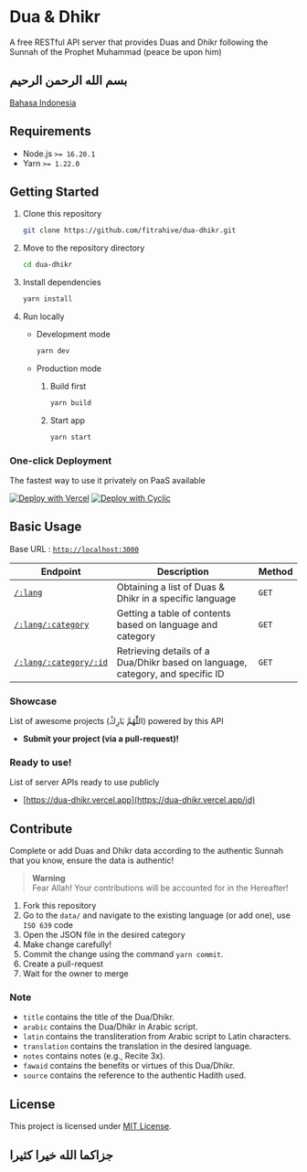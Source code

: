 # Dua & Dhikr

A free RESTful API server that provides Duas and Dhikr following the Sunnah of the Prophet Muhammad (peace be upon him)

## بسم الله الرحمن الرحيم

[Bahasa Indonesia](./README.id.md)

## Requirements

- Node.js `>= 16.20.1`
- Yarn `>= 1.22.0`

## Getting Started

1. Clone this repository

   ```bash
   git clone https://github.com/fitrahive/dua-dhikr.git
   ```

2. Move to the repository directory

   ```bash
   cd dua-dhikr
   ```

3. Install dependencies

   ```bash
   yarn install
   ```

4. Run locally

   - Development mode

     ```bash
     yarn dev
     ```

   - Production mode

     1. Build first

        ```bash
        yarn build
        ```

     2. Start app

        ```bash
        yarn start
        ```

### One-click Deployment

The fastest way to use it privately on PaaS available

[![Deploy with Vercel](https://vercel.com/button)](https://vercel.com/new/clone?repository-url=https%3A%2F%2Fgithub.com%2Ffitrahive%2Fdua-dhikr%2Ftree%2Fmain)
[![Deploy with Cyclic](https://ik.imagekit.io/sooluh/cyclic.svg)](https://app.cyclic.sh/#/join/sooluh)

## Basic Usage

Base URL : [`http://localhost:3000`](https://dua-dhikr.vercel.app)

| Endpoint                                                              | Description                                                                    | Method |
| --------------------------------------------------------------------- | ------------------------------------------------------------------------------ | ------ |
| [`/:lang`](https://dua-dhikr.vercel.app/id)                           | Obtaining a list of Duas & Dhikr in a specific language                        | `GET`  |
| [`/:lang/:category`](https://dua-dhikr.vercel.app/id/daily-dua)       | Getting a table of contents based on language and category                     | `GET`  |
| [`/:lang/:category/:id`](https://dua-dhikr.vercel.app/id/daily-dua/1) | Retrieving details of a Dua/Dhikr based on language, category, and specific ID | `GET`  |

### Showcase

List of awesome projects (اللّٰهُمَّ بَارِكْ) powered by this API

- **Submit your project (via a pull-request)!**

### Ready to use!

List of server APIs ready to use publicly

- [https://dua-dhikr.vercel.app](https://dua-dhikr.vercel.app/id)

## Contribute

Complete or add Duas and Dhikr data according to the authentic Sunnah that you know, ensure the data is authentic!

> **Warning**<br>
> Fear Allah! Your contributions will be accounted for in the Hereafter!

1. Fork this repository
2. Go to the `data/` and navigate to the existing language (or add one), use `ISO 639` code
3. Open the JSON file in the desired category
4. Make change carefully!
5. Commit the change using the command `yarn commit`.
6. Create a pull-request
7. Wait for the owner to merge

### Note

- `title` contains the title of the Dua/Dhikr.
- `arabic` contains the Dua/Dhikr in Arabic script.
- `latin` contains the transliteration from Arabic script to Latin characters.
- `translation` contains the translation in the desired language.
- `notes` contains notes (e.g., Recite 3x).
- `fawaid` contains the benefits or virtues of this Dua/Dhikr.
- `source` contains the reference to the authentic Hadith used.

## License

This project is licensed under [MIT License](./LICENSE).<br>

## جزاكما الله خيرا كثيرا
